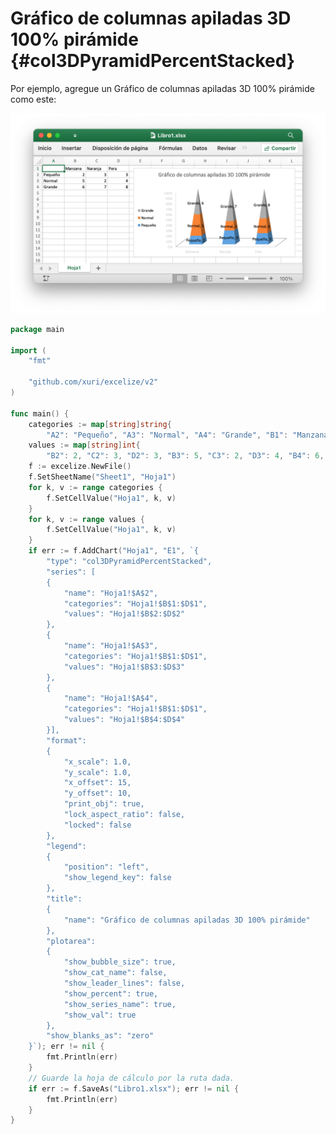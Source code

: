 # Gráfico de columnas apiladas 3D 100% pirámide {#col3DPyramidPercentStacked}

Por ejemplo, agregue un Gráfico de columnas apiladas 3D 100% pirámide como este:

<p align="center"><img width="771" src="../images/3d_pyramid_percent_stacked_column_chart.png" alt="crear un Gráfico de columnas apiladas 3D 100% pirámide con excelize usando el lenguaje Go"></p>

```go
package main

import (
    "fmt"

    "github.com/xuri/excelize/v2"
)

func main() {
    categories := map[string]string{
        "A2": "Pequeño", "A3": "Normal", "A4": "Grande", "B1": "Manzana", "C1": "Naranja", "D1": "Pera"}
    values := map[string]int{
        "B2": 2, "C2": 3, "D2": 3, "B3": 5, "C3": 2, "D3": 4, "B4": 6, "C4": 7, "D4": 8}
    f := excelize.NewFile()
    f.SetSheetName("Sheet1", "Hoja1")
    for k, v := range categories {
        f.SetCellValue("Hoja1", k, v)
    }
    for k, v := range values {
        f.SetCellValue("Hoja1", k, v)
    }
    if err := f.AddChart("Hoja1", "E1", `{
        "type": "col3DPyramidPercentStacked",
        "series": [
        {
            "name": "Hoja1!$A$2",
            "categories": "Hoja1!$B$1:$D$1",
            "values": "Hoja1!$B$2:$D$2"
        },
        {
            "name": "Hoja1!$A$3",
            "categories": "Hoja1!$B$1:$D$1",
            "values": "Hoja1!$B$3:$D$3"
        },
        {
            "name": "Hoja1!$A$4",
            "categories": "Hoja1!$B$1:$D$1",
            "values": "Hoja1!$B$4:$D$4"
        }],
        "format":
        {
            "x_scale": 1.0,
            "y_scale": 1.0,
            "x_offset": 15,
            "y_offset": 10,
            "print_obj": true,
            "lock_aspect_ratio": false,
            "locked": false
        },
        "legend":
        {
            "position": "left",
            "show_legend_key": false
        },
        "title":
        {
            "name": "Gráfico de columnas apiladas 3D 100% pirámide"
        },
        "plotarea":
        {
            "show_bubble_size": true,
            "show_cat_name": false,
            "show_leader_lines": false,
            "show_percent": true,
            "show_series_name": true,
            "show_val": true
        },
        "show_blanks_as": "zero"
    }`); err != nil {
        fmt.Println(err)
    }
    // Guarde la hoja de cálculo por la ruta dada.
    if err := f.SaveAs("Libro1.xlsx"); err != nil {
        fmt.Println(err)
    }
}
```
